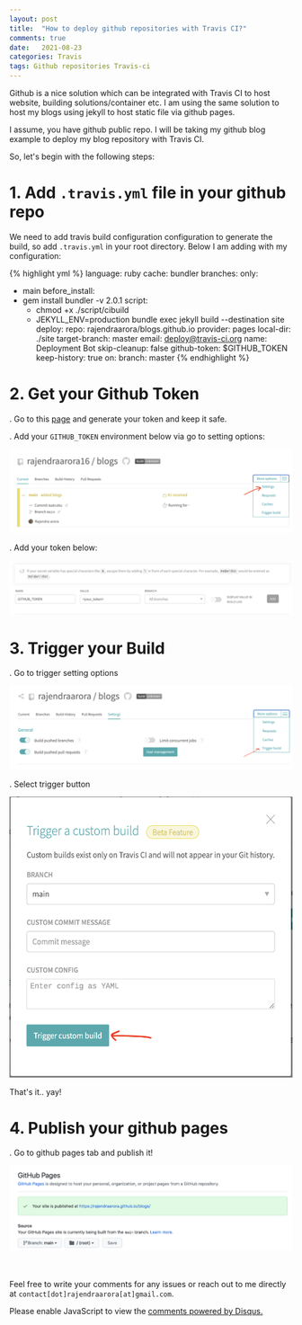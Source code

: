 ```yaml
---
layout: post
title:  "How to deploy github repositories with Travis CI?"
comments: true
date:   2021-08-23
categories: Travis 
tags: Github repositories Travis-ci
---
```


Github is a nice solution which can be integrated with Travis CI to host website, building solutions/container etc. I am using the same solution to host my blogs using jekyll to host static file via github pages.

I assume, you have github public repo. I will be taking my github blog example to deploy my blog repository with Travis CI.

So, let's begin with the following steps:

# 1. Add `.travis.yml` file in your github repo

We need to add travis build configuration configuration to generate the build, so add `.travis.yml` in your root directory. Below I am adding with my configuration:

{% highlight yml %}
language: ruby
cache: bundler
branches:
  only:
  - main
before_install:
- gem install bundler -v 2.0.1
script:
  - chmod +x ./script/cibuild
  - JEKYLL_ENV=production bundle exec jekyll build --destination site
deploy:
  repo: rajendraarora/blogs.github.io
  provider: pages
  local-dir: ./site
  target-branch: master
  email: deploy@travis-ci.org
  name: Deployment Bot
  skip-cleanup: false 
  github-token: $GITHUB_TOKEN
  keep-history: true
  on:
    branch: master
{% endhighlight %}

# 2. Get your Github Token

. Go to this [page](https://github.com/settings/tokens/new) and generate your token and keep it safe.

. Add your `GITHUB_TOKEN` environment below via go to setting options:

<p algin="center">
    <img src="/assets/img/token-setting-1.png" data-canonical-src="/assets/img/token-setting-1.png" />
</p>

. Add your token below:
<p algin="center">
    <img src="/assets/img/token-setting-2.png" data-canonical-src="/assets/img/token-setting-2.png" />
</p>


# 3. Trigger your Build

. Go to trigger setting options
<p algin="center">
    <img src="/assets/img/trigger-setting-1.png" data-canonical-src="/assets/img/trigger-setting-1.png" s/>
</p>

. Select trigger button
<p algin="center">
    <img src="/assets/img/trigger-setting-2.png" data-canonical-src="/assets/img/trigger-setting-2.png" height="500" />
</p>


That's it.. yay!

# 4. Publish your github pages

. Go to github pages tab and publish it!
<p algin="center">
    <img src="/assets/img/github-page.png" data-canonical-src="/assets/img/github-page.png" />
</p>

<br/><br/>
Feel free to write your comments for any issues or reach out to me directly at `contact[dot]rajendraarora[at]gmail.com`.
<br/>

<div id="disqus_thread"></div>
<script>
var disqus_config = function () {
this.page.url = 'https://blogs.rajendraarora.com/travis/2021/08/23/how-to-deploy-github-repo-with-travis-ci.html';  
// Replace PAGE_URL with your page's canonical URL variable
this.page.identifier = 'travis/2021/08/23/how-to-deploy-github-repo-with-travis-ci.html';
};
(function() {
var d = document, s = d.createElement('script');
s.src = 'https://https-blogs-rajendraarora-com.disqus.com/embed.js';
s.setAttribute('data-timestamp', +new Date());
(d.head || d.body).appendChild(s);
})();
</script>
<noscript>Please enable JavaScript to view the <a href="https://disqus.com/?ref_noscript">comments powered by Disqus.</a></noscript>
<script id="dsq-count-scr" src="//https-blogs-rajendraarora-com-1.disqus.com/count.js" async></script>
